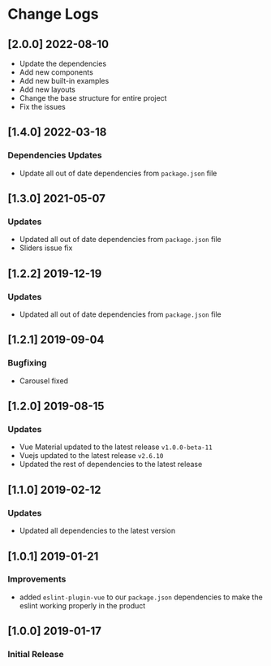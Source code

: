 # Change Logs

## [2.0.0] 2022-08-10

- Update the dependencies
- Add new components
- Add new built-in examples
- Add new layouts
- Change the base structure for entire project
- Fix the issues

## [1.4.0] 2022-03-18

### Dependencies Updates

- Update all out of date dependencies from `package.json` file

## [1.3.0] 2021-05-07

### Updates

- Updated all out of date dependencies from `package.json` file
- Sliders issue fix

## [1.2.2] 2019-12-19

### Updates

- Updated all out of date dependencies from `package.json` file

## [1.2.1] 2019-09-04

### Bugfixing

- Carousel fixed

## [1.2.0] 2019-08-15

### Updates

- Vue Material updated to the latest release `v1.0.0-beta-11`
- Vuejs updated to the latest release `v2.6.10`
- Updated the rest of dependencies to the latest release

## [1.1.0] 2019-02-12

### Updates

- Updated all dependencies to the latest version

## [1.0.1] 2019-01-21

### Improvements

- added `eslint-plugin-vue` to our `package.json` dependencies to make the eslint working properly in the product

## [1.0.0] 2019-01-17

### Initial Release
